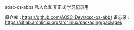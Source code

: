  aosc-os-abbs 私人仓库
非正式 学习记录用
 
原仓库：https://github.com/AOSC-Dev/aosc-os-abbs
备忘录：https://gitlab.archlinux.org/archlinux/packaging/packages
